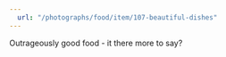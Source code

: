 ```yaml
---
  url: "/photographs/food/item/107-beautiful-dishes"
---
```


Outrageously good food - it there more to say?